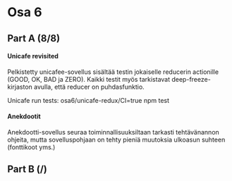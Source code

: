 # Osa 6

## Part A (8/8)

#### Unicafe revisited

Pelkistetty unicafee-sovellus sisältää testin jokaiselle reducerin actionille (GOOD, OK, BAD ja ZERO). Kaikki testit myös tarkistavat deep-freeze-kirjaston avulla, että reducer on puhdasfunktio.

Unicafe run tests: osa6/unicafe-redux/CI=true npm test

#### Anekdootit
Anekdootti-sovellus seuraa toiminnallisuuksiltaan tarkasti tehtävänannon ohjeita, mutta sovelluspohjaan on tehty pieniä muutoksia ulkoasun suhteen (fonttikoot yms.)


## Part B (/)
